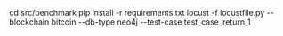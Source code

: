 cd src/benchmark
pip install -r requirements.txt
locust -f locustfile.py --blockchain bitcoin --db-type neo4j --test-case test_case_return_1
